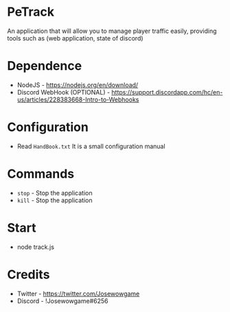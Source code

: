 # PeTrack 
An application that will allow you to manage player traffic easily, providing tools such as (web application, state of discord)

# Dependence
- NodeJS - https://nodejs.org/en/download/
- Discord WebHook (OPTIONAL) - https://support.discordapp.com/hc/en-us/articles/228383668-Intro-to-Webhooks

# Configuration
- Read `HandBook.txt` It is a small configuration manual

# Commands
- `stop` - Stop the application
- `kill` - Stop the application

# Start
- node track.js

# Credits
- Twitter - https://twitter.com/Josewowgame
- Discord - !Josewowgame#6256
